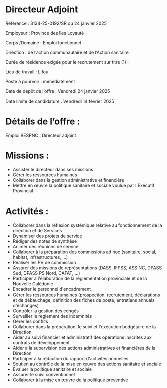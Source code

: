 # Directeur Adjoint

Référence : 3134-25-0192/SR du 24 janvier 2025

Employeur : Province des îles Loyauté

Corps /Domaine : Emploi fonctionnel

Direction : de l’action communautaire et de l’Action sanitaire

Durée de résidence exigée pour le recrutement sur titre (1) :

Lieu de travail : Lifou

Poste à pourvoir : immédiatement

Date de dépôt de l’offre : Vendredi 24 janvier 2025

Date limite de candidature : Vendredi 14 février 2025

# Détails de l’offre :

Emploi RESPNC : Directeur adjoint

# Missions :

- Assister le directeur dans ses missions
- Gérer les ressources humaines
- Collaborer dans la gestion administrative et financière
- Mettre en œuvre la politique sanitaire et sociale voulue par l'Exécutif Provincial

# Activités :

- Collaborer dans la réflexion systémique relative au fonctionnement de la direction et de Services
- Dynamiser des projets de service
- Rédiger des notes de synthèse
- Animer des réunions de service
- Collaborer à la préparation des commissions ad hoc (sanitaire, social, habitat, infrastructures, ...)
- Réaliser les PV de commission
- Assurer des missions de représentations (DASS, IFPSS, ASS NC, DPASS Sud, DPASS PS Nord, CAFAT, ...)
- Participer à l'élaboration de la réglementation provinciale et de la Nouvelle Calédonie
- Encadrer le personnel d'encadrement
- Gérer les ressources humaines (prospection, recrutement, déclarations et de débauchage, définition des fiches de poste, entretiens annuels d'échanges)
- Contrôler la gestion des congés
- Surveiller le règlement des indemnités
- Gérer les conflits
- Collaborer dans la préparation, le suivi et l'exécution budgétaire de la Direction
- Aider au suivi financier et administratif des opérations inscrites aux contrats de développement
- Aider à la supervision des actions administratives et financières de la Direction
- Participer à la rédaction du rapport d'activités annuelles
- Soutien au contrôle de la mise en œuvre des actions sanitaire et sociale
- Evaluer la politique sanitaire et sociale
- Assurer le suivi conventionnel
- Collaborer à la mise en œuvre de la politique préventive